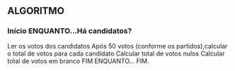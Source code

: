 #
## ALGORITMO
### Início ENQUANTO...Há candidatos?
Ler os votos dos candidatos
Após 50 votos (conforme os partidos),calcular o total de votos para cada candidato
Calcular total de votos nulos
Calcular total de votos em branco
FIM ENQUANTO...
FIM.
